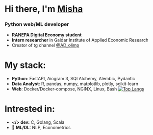 # Hi there, I'm [Misha](https://t.me/MishaAnikutin)
### Python web/ML developer

- **RANEPA Digital Economy student**
- **Intern researcher** in Gaidar Institute of Applied Economic Research
- Creator of tg channel [@AD_olimp](https://t.me/AD_olimp)

# My stack:
- **Python**: FastAPI, Aiogram 3, SQLAlchemy, Alembic, Pydantic
- **Data Analyst**: R, pandas, numpy, matplotlib, plotly, scikit-learn
- **Web**: Docker/Docker-compose, NGINX, Linux, Bash
[![Top Langs](https://github-readme-stats.vercel.app/api/top-langs/?username=anuraghazra&layout=compact)](https://github.com/anuraghazra/github-readme-stats)
# Intrested in:
- **</> dev:** C, Golang, Scala
- **🚀 ML/DL:** NLP, Econometrics
